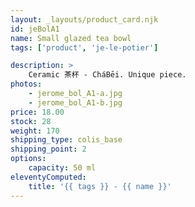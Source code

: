 ```yaml
---
layout: _layouts/product_card.njk
id: jeBolA1
name: Small glazed tea bowl
tags: ['product', 'je-le-potier']

description: >
    Ceramic 茶杯 - CháBēi. Unique piece.
photos:
    - jerome_bol_A1-a.jpg
    - jerome_bol_A1-b.jpg
price: 18.00
stock: 28
weight: 170
shipping_type: colis_base
shipping_point: 2
options:
    capacity: 50 ml
eleventyComputed:
    title: '{{ tags }} - {{ name }}'
---
```

